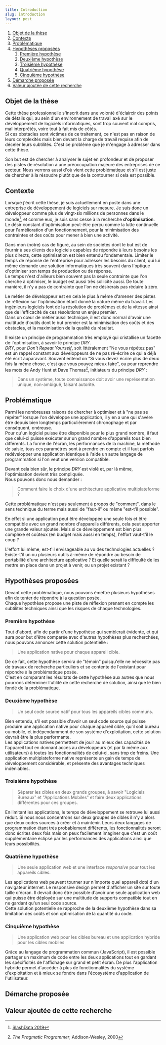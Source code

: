 ```yaml
---
title: Introduction
slug: introduction
layout: post
---
```


1. [Objet de la thèse](#objet-de-la-thèse)
1. [Contexte](#contexte)
1. [Problématique](#problématique)
1. [Hypothèses proposées](#hypothèses-proposées)
   1. [Première hypothèse](#première-hypothèse)
   1. [Deuxième hypothèse](#deuxième-hypothèse)
   1. [Troisième hypothèse](#troisième-hypothèse)
   1. [Quatrième hypothèse](#quatrième-hypothèse)
   1. [Cinquième hypothèse](#cinquième-hypothèse)
1. [Démarche proposée](#démarche-proposée)
1. [Valeur ajoutée de cette recherche](#valeur-ajoutée-de-cette-recherche)

## Objet de la thèse

Cette thèse professionnelle s'inscrit dans une volonté d'éclaircir des points de détails qui, au sein d'un environnement de travail axé sur le développement de logiciels informatiques, sont trop souvent mal compris, mal interprétés, voire tout à fait mis de côtés.\
Si ces obstacles sont victimes de ce traitement, ce n'est pas en raison de leurs complexités mais bien devant la charge de travail requise afin de déceler leurs subtilités. C'est ce problème que je m'engage à adresser dans cette thèse.

Son but est de chercher à analyser le sujet en profondeur et de proposer des pistes de résolution à une préoccupation majeure des entreprises de ce secteur. Nous verrons aussi d'où vient cette problématique et s'il est juste de chercher à la résoudre plutôt que de la contourner si cela est possible.

## Contexte

Lorsque j'écrit cette thèse, je suis actuellement en poste dans une entreprise de développement de logiciels sur mesure. Je suis donc un développeur comme plus de vingt-six millions de personnes dans le monde[^1], et comme eux, je suis sans cesse à la recherche **d'optimisation**.\
Le désir constant d'optimisation peut-être perçu comme la lutte continuelle pour l'amélioration d'un fonctionnement, pour la minimisation des contraintes et des coûts pour mener à bien une activité.

Dans mon (notre) cas de figure, au sein de sociétés dont le but est de fournir à ses clients des logiciels capables de répondre à leurs besoins les plus directs, cette optimisation est bien entendu fondamentale. Limiter le temps de réponse de l'entreprise pour adresser les besoins du client, qui lui même demande une solution informatiques très souvent dans l'optique d'optimiser son temps de production ou de réponse.\
Le temps n'est d'ailleurs bien souvent pas la seule contrainte que l'on cherche à optimiser, le budget est aussi très sollicité aussi. De toute manière, il n'y a pas de contrainte que l'on ne désirerais pas réduire à zéro.

Le métier de développeur est en cela le plus à même d'amener des pistes de réflexion sur l'optimisation étant donné la nature même du travail. Les ingénieurs logiciels font de la résolution de problèmes et de la vitesse ainsi que de l'efficacité de ces résolutions un enjeu premier.\
Dans un cœur de métier aussi technique, il est donc normal d'avoir une multitude d'outils dont le but premier est la minimisation des coûts et des obstacles, et la maximisation de la qualité du résultat.

Il existe un principe de programmation très employé qui cristallise un facette de l'optimisation, à savoir le principe *DRY*.\
*DRY*, pour *Don't Repeat Yourself*, soit littéralement "Ne vous répétez pas" est un rappel constant aux développeurs de ne pas ré-écrire ce qui a déjà été écrit auparavant. Souvent entend on "Si vous devez écrire plus de deux fois la même chose, c'est que vous pouvez mieux faire", ou pour reprendre les mots de Andy Hunt et Dave Thomas[^2], initiateurs du principe *DRY* :

> Dans un système, toute connaissance doit avoir une représentation unique, non-ambiguë, faisant autorité.

## Problématique

Parmi les nombreuses raisons de chercher à optimiser et à "ne pas se répéter" lorsque l'on développe une application, il y en a une qui s'avère être depuis bien longtemps particulièrement chronophage et par conséquent, onéreuse.\
Pour qu'un logiciel puisse être disponible pour le plus grand nombre, il faut que celui-ci puisse exécuter sur un grand nombre d'appareils tous bien différents. La forme de l'écran, les performances de la machine, la méthode de saisie, tous ces paramètres sont à prendre en compte et il faut parfois redévelopper une application identique à l'aide un autre langage de programmation si l'on veut une version compatible.

Devant cela bien sûr, le principe *DRY* est violé et, par là même, l'optimisation devient très compliquée.\
Nous pouvons donc nous demander :

> Comment faire le choix d'une architecture applicative multiplateforme ?

Cette problématique n'est pas seulement à propos de "comment", dans le sens technique du terme mais aussi de "faut-il" ou même "est-t'il possible".

En effet si une application peut être développée une seule fois et être compatible avec un grand nombre d'appareils différents, cela peut apporter une grande valeur ajoutée. Mais si ce développement est bien plus complexe et coûteux (en budget mais aussi en temps), l'effort vaut-t'il le coup ?

L'effort lui même, est-t'il envisageable au vu des technologies actuelles ? Existe-t'il un ou plusieurs outils à-même de répondre au besoin de portabilité d'une architecture applicative ? Et quelle serait la difficulté de les mettre en place dans un projet à venir, ou un projet existant ?

## Hypothèses proposées

Devant cette problématique, nous pouvons émettre plusieurs hypothèses afin de tenter de répondre à la question posée.\
Chaque hypothèse propose une piste de réflexion prenant en compte les subtilités techniques ainsi que les risques de chaque technologies.

### Première hypothèse

Tout d'abord, afin de partir d'une hypothèse qui semblerait évidente, et qui aura pour but d'être comparée avec d'autres hypothèses plus recherchées, nous pouvons annoncer cette solution potentielle :

> Une application native pour chaque appareil cible.

De ce fait, cette hypothèse servira de "témoin" puisqu'elle ne nécessite pas de travaux de recherche particuliers et se contente de l'existant pour répondre à la problématique posée.\
C'est en comparant les résultats de cette hypothèse aux autres que nous pourrons déterminer l'utilité de cette recherche de solution, ainsi que le bien fondé de la problématique.

### Deuxième hypothèse

> Un seul code source natif pour tous les appareils cibles communs.

Bien entendu, s'il est possible d'avoir un seul code source qui puisse produire une application native pour chaque appareil cible, qu'il soit bureau ou mobile, et indépendamment de son système d'exploitation, cette solution devrait être la plus performante.\
Les applications natives permettent de jouir au mieux des capacités de l'appareil tout en donnant accès au développeurs (et par là même aux  utilisateurs) à toutes les fonctionnalités de celui-ci, sans trop de freins. Une application multiplateforme native représente un gain de temps de développement considérable, et présente des avantages techniques indéniables.

### Troisième hypothèse

> Séparer les cibles en deux grands groupes, à savoir "Logiciels Bureaux" et "Applications Mobiles" et faire deux applications différentes pour ces groupes.

En limitant les applications, le temps de développement se retrouve lui aussi réduit. Si nous nous concentrons sur deux groupes de cibles il n'y a alors que deux codes sources à créer et à maintenir. Leurs deux langages de programmation étant très probablement différents, les fonctionnalités seront donc écrites deux fois mais on peux facilement imaginer que c'est un coût supplémentaire éclipsé par les performances des applications ainsi que leurs possibilités.

### Quatrième hypothèse

> Une seule application web et une interface *responsive* pour tout les appareils cibles.

Les applications web peuvent tourner sur n'importe quel appareil doté d'un navigateur internet. Le responsive design permet d'afficher un site sur toute taille d'écran. Il devrait donc être possible d'avoir une seule application web qui puisse être déployée sur une multitude de supports compatible tout en ne gardant qu'un seul code source.\
Cette solution potentielle se rapproche de la deuxième hypothèse dans sa limitation des coûts et son optimisation de la quantité du code.

### Cinquième hypothèse

> Une application web pour les cibles bureau et une application hybride pour les cibles mobiles

Grâce au langage de programmation commun (JavaScript), il est possible partager un maximum de code entre les deux applications tout en gardant les spécificités de l'affichage sur grand et petit écran. De plus l'application hybride permet d'accéder à plus de fonctionnalités du système d'exploitation et à mieux se fondre dans l'écosystème d'application de l'utilisateur.

## Démarche proposée
<!-- TODO Démarche proposée -->

## Valeur ajoutée de cette recherche
<!-- TODO Valeur ajoutée -->

[^1]: [SlashData 2019](https://slashdata-website-cms.s3.amazonaws.com/sample_reports/EiWEyM5bfZe1Kug_.pdf)
[^2]: *The Pragmatic Programmer*, Addison-Wesley, 2000
